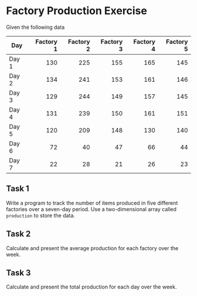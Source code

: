 # Factory Production Exercise

Given the following data

|  Day  | Factory 1   | Factory 2   | Factory 3   | Factory 4   | Factory 5   |
|-------|------------:|------------:|------------:|------------:|------------:|
| Day 1 | 130         | 225         | 155         | 165         | 145         |
| Day 2 | 134         | 241         | 153         | 161         | 146         |
| Day 3 | 129         | 244         | 149         | 157         | 145         |
| Day 4 | 131         | 239         | 150         | 161         | 151         |
| Day 5 | 120         | 209         | 148         | 130         | 140         |
| Day 6 | 72          | 40          | 47          | 66          | 44          |
| Day 7 | 22          | 28          | 21          | 26          | 23          |

## Task  1

Write a program to track the number of items produced in five different factories over a seven-day period. Use a two-dimensional array called `production` to store the data.

## Task 2

Calculate and present the average production for each factory over the week.

## Task 3

Calculate and present the total production for each day over the week.
